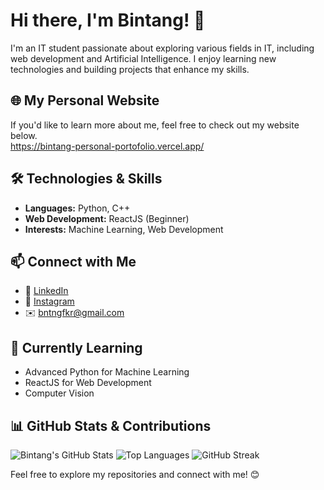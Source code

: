 # Hi there, I'm Bintang! 👋  

I'm an IT student passionate about exploring various fields in IT, including web development and Artificial Intelligence. I enjoy learning new technologies and building projects that enhance my skills.

## 🌐 My Personal Website
If you'd like to learn more about me, feel free to check out my website below. <br>
https://bintang-personal-portofolio.vercel.app/ 

## 🛠️ Technologies & Skills  
- **Languages:** Python, C++  
- **Web Development:** ReactJS (Beginner)  
- **Interests:** Machine Learning, Web Development  

## 📫 Connect with Me  
- 🔗 [LinkedIn](https://www.linkedin.com/in/bintang-fikri-fauzan-2436751b0)  
- 📸 [Instagram](https://www.instagram.com/bintangfikrif/)  
- ✉️ bntngfkr@gmail.com   

## 🚀 Currently Learning  
- Advanced Python for Machine Learning  
- ReactJS for Web Development  
- Computer Vision

## 📊 GitHub Stats & Contributions  

![Bintang's GitHub Stats](https://github-readme-stats.vercel.app/api?username=bintangfikri&show_icons=true&theme=tokyonight&hide_border=true) 
![Top Languages](https://github-readme-stats.vercel.app/api/top-langs/?username=bintangfikri&layout=compact&theme=tokyonight&hide_border=true)
![GitHub Streak](https://streak-stats.demolab.com?user=bintangfikri&theme=tokyonight&hide_border=true)


Feel free to explore my repositories and connect with me! 😊  

